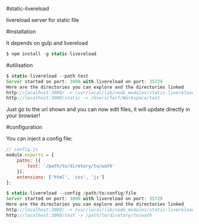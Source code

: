 #static-livereload

livereload server for static file

#installation

It depends on gulp and livereload

``` js
$ npm install -g static-livereload
```

#utilisation

``` js
$ static-livereload --path test
Server started on port: 3000 with livereload on port: 35729
Here are the directories you can explore and the directories linked
http://localhost:3000/ -> /usr/local/lib/node_modules/static-livereload/public
http://localhost:3000/static -> /Users/farf/Workspace/test
```

Just go to the url shown and you can now edit files, it will update directly in your browser!

#configuration

You can inject a config file:

``` js
// config.js
module.exports = {
    paths: [{
        test: '/path/to/diretory/to/wath'
    }],
    extensions: ['html', 'css', 'js']
};
```

``` js
$ static-livereload --config /path/to/config/file
Server started on port: 3000 with livereload on port: 35729
Here are the directories you can explore and the directories linked
http://localhost:3000/ -> /usr/local/lib/node_modules/static-livereload/public
http://localhost:3000/test -> /path/to/diretory/to/wath
```